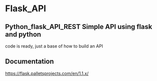 # Flask_API
## Python_flask_API_REST Simple API using flask and python
code is ready, just a base of how to build an API
## Documentation
https://flask.palletsprojects.com/en/1.1.x/
